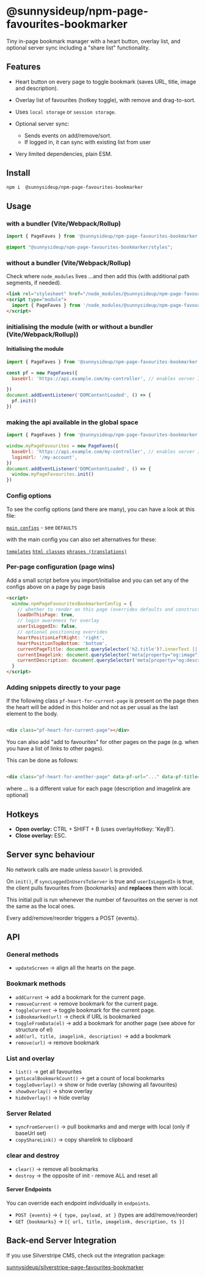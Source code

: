 # @sunnysideup/npm-page-favourites-bookmarker

Tiny in-page bookmark manager with a heart button, overlay list, and optional server sync including a "share list" functionality.

## Features

- Heart button on every page to toggle bookmark (saves URL, title, image and description).
- Overlay list of favourites (hotkey toggle), with remove and drag-to-sort.
- Uses `local storage` or `session storage`.
- Optional server sync:
  - Sends events on add/remove/sort.
  - If logged in, it can sync with existing list from user

- Very limited dependencies, plain ESM.

## Install

```bash
npm i  @sunnysideup/npm-page-favourites-bookmarker
```

## Usage

### with a bundler (Vite/Webpack/Rollup)

```js
import { PageFaves } from '@sunnysideup/npm-page-favourites-bookmarker';
```

```scss
@import "@sunnysideup/npm-page-favourites-bookmarker/styles";
```

### without a bundler (Vite/Webpack/Rollup)

Check where `node_modules` lives ...and then add this (with additional path segments, if needed).

```html
<link rel="stylesheet" href="/node_modules/@sunnysideup/npm-page-favourites-bookmarker/src/index.css">
<script type="module">
  import { PageFaves } from '/node_modules/@sunnysideup/npm-page-favourites-bookmarker/src/index.js'
</script>

```

### initialising the module (with or without a bundler (Vite/Webpack/Rollup))

#### Initialising the module

```js
import { PageFaves } from '@sunnysideup/npm-page-favourites-bookmarker'

const pf = new PageFaves({
  baseUrl: 'https://api.example.com/my-controller', // enables server I/O

})
document.addEventListener('DOMContentLoaded', () => {
  pf.init()
})

```

### making the api available in the global space

```js
import { PageFaves } from '@sunnysideup/npm-page-favourites-bookmarker'

window.myPageFavourites = new PageFaves({
  baseUrl: 'https://api.example.com/my-controller', // enables server I/O
  loginUrl: '/my-account',
})
document.addEventListener('DOMContentLoaded', () => {
  window.myPageFavourites.init()
})
```

### Config options

To see the config options (and there are many), you can have a look at this file:

[`main configs`](src/index.js) - see `DEFAULTS`

with the main config you can also set alternatives for these:

[`templates`](src/definitions/templates.js)
[`html classes`](src/definitions/html-classes.js)
[`phrases (translations)`](src/lang/phrases.js)

### Per-page configuration (page wins)

Add a small script before you import/initialise
and you can set any of the configs above on a page by page basis

```html
<script>
  window.npmPageFavouritesBookmarkerConfig = {
    // whether to render on this page (overrides defaults and constructor opts)
    loadOnThisPage: true,
    // login awareness for overlay
    userIsLoggedIn: false,
    // optional positioning overrides
    heartPositionLeftRight: 'right',
    heartPositionTopBottom: 'bottom',
    currentPageTitle: document.querySelector('h2.title')?.innerText || ''
    currentImagelink: document.querySelector('meta[property="og:image"]')?.content || ''
    currentDescription: document.querySelector('meta[property="og:description"]')?.content || ''
  }
</script>

```

### Adding snippets directly to your page

If the following class `pf-heart-for-current-page` is present on the page then the heart will be added in this holder
and not as per usual as the last element to the body.

```html

<div class="pf-heart-for-current-page"></div>

```

You can also add "add to favourites" for other pages on the page (e.g. when you have a list of links to other pages).

This can be done as follows:

```html

<div class="pf-heart-for-another-page" data-pf-url="..." data-pf-title="..." data-pf-description="..." data-pf-imagelink="..." ></div>

```

where ... is a different value for each page (description and imagelink are optional)

## Hotkeys

- **Open overlay:** CTRL + SHIFT + B (uses overlayHotkey: 'KeyB').
- **Close overlay:** ESC.

## Server sync behaviour

No network calls are made unless `baseUrl` is provided.

On `init()`, if `syncLoggedInUsersToServer` is true and `userIsLoggedIn` is true, the client pulls favourites from {bookmarks} and **replaces** them with local.

This initial pull is run whenever the number of favourites on the server is not the same as the local ones. 

Every add/remove/reorder triggers a POST {events}.

## API

### General methods

- `updateScreen` → align all the hearts on the page.

### Bookmark methods

- `addCurrent` → add a bookmark for the current page.
- `removeCurrent` → remove bookmark for the current page.
- `toggleCurrent` → toggle bookmark for the current page.
- `isBookmarked(url)` → check if URL is bookmarked
- `toggleFromData(el)` → add a bookmark for another page (see above for structure of el)
- `add(url, title, imagelink, description)` → add a bookmark
- `remove(url)` → remove bookmark

### List and overlay

- `list()` → get all favourites
- `getLocalBookmarkCount()` → get a count of local bookmarks
- `toggleOverlay()` → show or hide overlay (showing all favourites)
- `showOverlay()` → show overlay
- `hideOverlay()` → hide overlay


### Server Related

- `syncFromServer()` → pull bookmarks and and merge with local (only if baseUrl set)
- `copyShareLink()` → copy sharelink to clipboard

### clear and destroy

- `clear()` → remove all bookmarks
- `destroy` → the opposite of init - remove ALL and reset all

#### Server Endpoints

You can override each endpoint individually in `endpoints`.

- `POST {events}` → `{ type, payload, at }` (types are add/remove/reorder)  
- `GET {bookmarks}` → `[{ url, title, imagelink, description, ts }]`  

## Back-end Server Integration

If you use Silverstripe CMS, check out the integration package:

[sunnysideup/silverstripe-page-favourites-bookmarker](https://github.com/sunnysideup/silverstripe-page-favourites-bookmarker)
